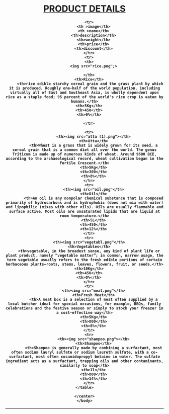 <!DOCTYPE html>
<html>
    <head>
        <title>Time table</title>
    </head>
      <center>
        <h1><u>PRODUCT DETAILS</u></h1>
    </center>
       <b><center>
            <table border="ss">
              
        <tr>
            <th >image</th>
            <th >name</th>
            <th>description</th>
            <th>weight</th>
            <th>price</th>
            <th>discount</th>
        </tr>
        <tr>
        <th>
            <img src="rice.png";>
              
        </th>
        <th>Rice</th>
         <th>rice edible starchy cereal grain and the grass plant by which it is produced. Roughly one-half of the world population, including virtually all of East and Southeast Asia, is wholly dependent upon rice as a staple food; 95 percent of the world's rice crop is eaten by humans.</th>
        <th>5Kg</th>
        <th>450</th>
        <th>6%</th>
        
        </tr>
       
        <tr>
            <th><img src="atta (1).png"></th>
            <th>Atta</th>
            <th>Wheat is a grass that is widely grown for its seed, a cereal grain that is a common diet all over the world. The genus Triticum is made up of numerous kinds of wheat. Around 9600 BCE, according to the archaeological record, wheat cultivation began in the Fertile Crescent.</th>
            <th>5Kg</th>
            <th>300</th>
            <th>8%</th>
        </tr>
        <tr>
            <th><img src="oil.png"</th>
            <th>Oil</th>
            <th>An oil is any nonpolar chemical substance that is composed primarily of hydrocarbons and is hydrophobic (does not mix with water) and lipophilic (mixes with other oils). Oils are usually flammable and surface active. Most oils are unsaturated lipids that are liquid at room temperature.</th>
            <th>5L</th>
            <th>450</th>
            <th>12%</th>
        </tr>
        <tr>
        <th><img src="vegetabl.png"</th>
        <th>Vegetables</th>
        <th>vegetable, in the broadest sense, any kind of plant life or plant product, namely “vegetable matter”; in common, narrow usage, the term vegetable usually refers to the fresh edible portions of certain herbaceous plants—roots, stems, leaves, flowers, fruit, or seeds.</th>
        <th>10Kg</th>
        <th>450</th>
        <th>8%</th>
        </tr>
        <tr>
            <th><img src="meat.png"</th>
            <th>Fresh Meat</th>
            <th>A meat box is a selection of meat often supplied by a local butcher ideal for special occasions, for example, BBQs, family celebrations and the festive season or simply to stock your freezer in a cost-effective way</th>
            <th>5Kg</th>
            <th>800</th>
            <th>8%</th>
        </tr>
        <tr>
            <th><img src="shampoo.png"></th>
            <th>Shampoo</th>
            <th>Shampoo is generally made by combining a surfactant, most often sodium lauryl sulfate or sodium laureth sulfate, with a co-surfactant, most often cocamidopropyl betaine in water. The sulfate ingredient acts as a surfactant, trapping oils and other contaminants, similarly to soap</th>
            <th>1l</th>
            <th>800</th>
            <th>14%</th>
        </tr>
    </table>
</b>

    </center>
    </body>
</html>
